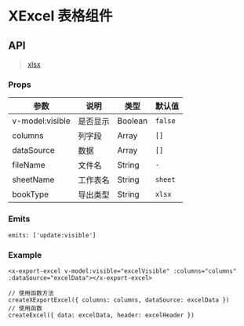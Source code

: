 # XExcel 表格组件

## API

> [xlsx](https://github.com/SheetJS/sheetjs)

### Props

| 参数 | 说明 | 类型 | 默认值 |
| --- | --- | --- | -- |
| v-model:visible | 是否显示 | Boolean | `false` |
| columns | 列字段 | Array | `[]` |
| dataSource | 数据 | Array | `[]` |
| fileName | 文件名 | String | `-` |
| sheetName | 工作表名 | String | `sheet` |
| bookType | 导出类型 | String | `xlsx` |

### Emits

```vue
emits: ['update:visible']
```

### Example

```vue
<x-export-excel v-model:visible="excelVisible" :columns="columns" :dataSource="excelData"></x-export-excel>

// 使用函数方法
createXExportExcel({ columns: columns, dataSource: excelData })
// 使用函数
createExcel({ data: excelData, header: excelHeader })
```

